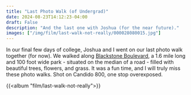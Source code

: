 ```yaml
---
title: "Last Photo Walk (of Undergrad)"
date: 2024-08-23T14:12:23-04:00
draft: False
description: "And the last one with Joshua (for the near future)."
images: ["/img/film/last-walk-not-really/000028080015.jpg"]
---
```


In our final few days of college, Joshua and I went on our last photo walk together (for now). We walked along [Blackstone Boulevard](https://www.blackstoneparksconservancy.org/the-parks/blackstone-boulevard-park/), a 1.6 mile long and 100 foot wide park - situated on the median of a road - filled with beautiful trees, flowers, and grass. It was a fun time, and I will truly miss these photo walks. Shot on Candido 800, one stop overexposed.

{{<album "film/last-walk-not-really">}}